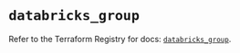 # `databricks_group`

Refer to the Terraform Registry for docs: [`databricks_group`](https://registry.terraform.io/providers/databricks/databricks/1.58.0/docs/resources/group).
